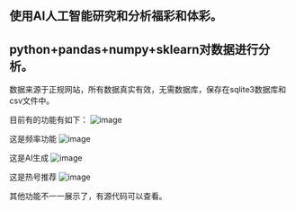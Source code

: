 ## 使用AI人工智能研究和分析福彩和体彩。

## python+pandas+numpy+sklearn对数据进行分析。

数据来源于正规网站，所有数据真实有效，无需数据库，保存在sqlite3数据库和csv文件中。

目前有的功能有如下：
![image](https://github.com/user-attachments/assets/96f8ff68-594a-48f3-8d4f-829acf0eb5bf)

这是频率功能
![image](https://github.com/user-attachments/assets/808c9813-409a-499f-843d-6df214fa1fe7)


这是AI生成
![image](https://github.com/user-attachments/assets/c0d2c526-3060-420f-867a-e5f638e1d901)

这是热号推荐
![image](https://github.com/user-attachments/assets/9a1ef75e-b096-416b-8332-8315d6182b23)

其他功能不一一展示了，有源代码可以查看。